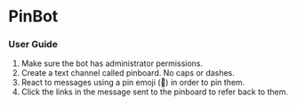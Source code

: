 # PinBot

### User Guide

1. Make sure the bot has administrator permissions.
2. Create a text channel called pinboard. No caps or dashes.
3. React to messages using a pin emoji (📌) in order to pin them.
4. Click the links in the message sent to the pinboard to refer back to them.
